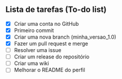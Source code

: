 ## Lista de tarefas (To-do list)

- [x] Criar uma conta no GitHub
- [x] Primeiro commit
- [x] Criar uma nova branch (minha_versao_1.0)
- [x] Fazer um pull request e merge
- [ ] Resolver uma issue
- [ ] Criar um release do repositório
- [ ] Criar uma wiki
- [ ] Melhorar o README do perfil
